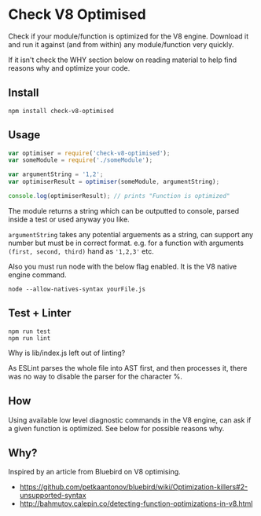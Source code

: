 # Check V8 Optimised

Check if your module/function is optimized for the V8 engine. Download it and run it against (and from within) any module/function very quickly.

If it isn't check the WHY section below on reading material to help find reasons why and optimize your code.

## Install
```
npm install check-v8-optimised
```

## Usage
```js
var optimiser = require('check-v8-optimised');
var someModule = require('./someModule');

var argumentString = '1,2';
var optimiserResult = optimiser(someModule, argumentString);

console.log(optimiserResult); // prints "Function is optimized"
```

The module returns a string which can be outputted to console, parsed inside a test or used anyway you like.

`argumentString` takes any potential arguements as a string, can support any number but must be in correct format. e.g. for a function with arguments `(first, second, third)` hand as `'1,2,3'` etc.

Also you must run node with the below flag enabled. It is the V8 native engine command.

```
node --allow-natives-syntax yourFile.js
```

## Test + Linter
```
npm run test
npm run lint
```

Why is lib/index.js left out of linting?

As ESLint parses the whole file into AST first, and then processes it, there was no way to disable the parser for the character %.

## How
Using available low level diagnostic commands in the V8 engine, can ask if a given function is optimized. See below for possible reasons why.


## Why?
Inspired by an article from Bluebird on V8 optimising.
- https://github.com/petkaantonov/bluebird/wiki/Optimization-killers#2-unsupported-syntax
- http://bahmutov.calepin.co/detecting-function-optimizations-in-v8.html
